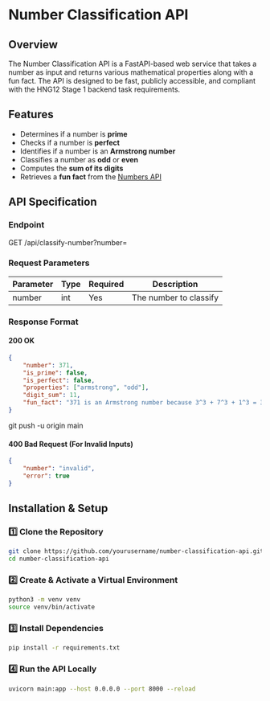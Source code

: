 # Number Classification API

## Overview
The Number Classification API is a FastAPI-based web service that takes a number as input and returns various mathematical properties along with a fun fact. The API is designed to be fast, publicly accessible, and compliant with the HNG12 Stage 1 backend task requirements.

## Features
- Determines if a number is **prime**
- Checks if a number is **perfect**
- Identifies if a number is an **Armstrong number**
- Classifies a number as **odd** or **even**
- Computes the **sum of its digits**
- Retrieves a **fun fact** from the [Numbers API](http://numbersapi.com)

## API Specification
### **Endpoint**
GET /api/classify-number?number=<integer>


### **Request Parameters**
| Parameter | Type   | Required | Description                 |
|-----------|--------|----------|-----------------------------|
| number    | int    | Yes      | The number to classify      |

### **Response Format**
#### **200 OK**
```json
{
    "number": 371,
    "is_prime": false,
    "is_perfect": false,
    "properties": ["armstrong", "odd"],
    "digit_sum": 11,
    "fun_fact": "371 is an Armstrong number because 3^3 + 7^3 + 1^3 = 371"
}

```

git push -u origin main
#### **400 Bad Request (For Invalid Inputs)**
```json
{
    "number": "invalid",
    "error": true
}
```

## Installation & Setup

### 1️⃣ Clone the Repository

```bash
git clone https://github.com/yourusername/number-classification-api.git
cd number-classification-api

```

### 2️⃣ Create & Activate a Virtual Environment
```bash
python3 -m venv venv
source venv/bin/activate 

```

### 3️⃣ Install Dependencies

```bash
pip install -r requirements.txt

```

### 4️⃣ Run the API Locally
```bash
uvicorn main:app --host 0.0.0.0 --port 8000 --reload

```